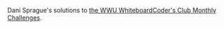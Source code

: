Dani Sprague's solutions to [the WWU WhiteboardCoder's Club Monthly Challenges](https://whiteboardcoders.com/coding-challenges).